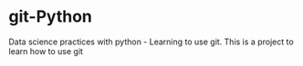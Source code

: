 # git-Python
Data science practices with python - Learning to use git.
This is a project to learn how to use git
